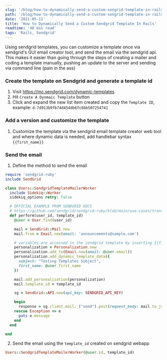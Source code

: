```yaml
---
slug: '/blog/how-to-dynamically-send-a-custom-sengrid-template-in-rails'
path: '/blog/how-to-dynamically-send-a-custom-sengrid-template-in-rails'
date: '2021-05-11'
title: 'How to Dynamically Send a Custom Sendgrid Template In Rails'
readtime: '40 min read'
tags: 'Rails, Sendgrid'
---
```


Using sendgrid templates, you can customize a template once via sendgrid's GUI email creator tool, and send the email via the sendgrid api. This makes it easier than going through the steps of creating a mailer and coding a template manually, pushing an update to the server and sending via command line (pain in the ass)

### Create the template on Sendgrid and generate a template id

1. Visit https://mc.sendgrid.com/dynamic-templates
2. Hit `Create A Dynmaic Template` button
3. Click and expand the new list item created and copy the `Template ID`, example: `d-7d913b9fb74d454db6fc6bb507254741`

### Add a version and customize the template

1. Customize the template via the sendgrid email template creator web tool and where dynamic data is needed, add handlebar syntax `{{first_name}}`

### Send the email

1. Define the method to send the email

```ruby
require 'sendgrid-ruby'
include SendGrid

class Users::SendgridTemplateMailerWorker
  include Sidekiq::Worker
  sidekiq_options retry: false

  # OFFICIAL EXAMPLE FROM SENDGRID DOCS
  # https://github.com/sendgrid/sendgrid-ruby/blob/main/use-cases/transactional-templates.md
  def perform(user_id, template_id)
    @user = User.find(user_id)

    mail = SendGrid::Mail.new
    mail.from = Email.new(email: 'announcements@sample.com')

    # variables are accessed in the sendgrid template by inserting {{first_name}} in the template builder in sendgrid.com (or any variable you set in the add_dynamic_template_data method below)
    personalization = Personalization.new
    personalization.add_to(Email.new(email: @user.email))
    personalization.add_dynamic_template_data({
      subject: "Testing Templates Subject",
      first_name: @user.first_name
    })

    mail.add_personalization(personalization)
    mail.template_id = template_id

    sg = SendGrid::API.new(api_key: SENDGRID_API_KEY)

    begin
      response = sg.client.mail._("send").post(request_body: mail.to_json)
    rescue Exception => e
      puts e.message
    end
  end

end
```

2. Send the email using the `template_id` created on sendgrid webapp

```ruby
Users::SendgridTemplateMailerWorker(@user.id, template_id)
```
